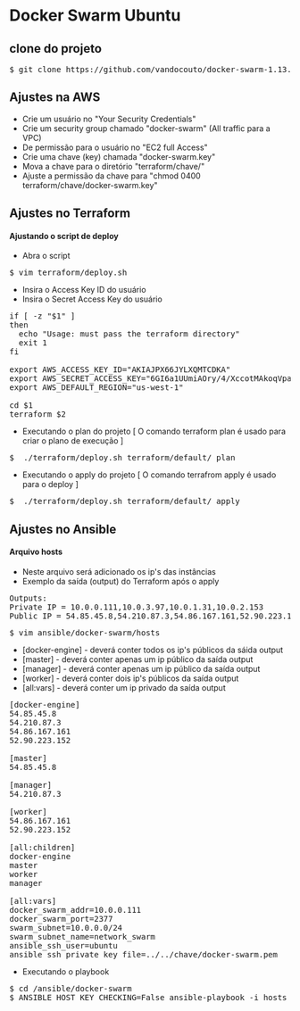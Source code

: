 # Docker Swarm Ubuntu

## clone do projeto

<pre>
$ git clone https://github.com/vandocouto/docker-swarm-1.13.git
</pre>

## Ajustes na AWS

- Crie um usuário no "Your Security Credentials"
- Crie um security group chamado "docker-swarm" (All traffic para a VPC)
- De permissão para o usuário no "EC2 full Access"
- Crie uma chave (key) chamada "docker-swarm.key"
- Mova a chave para o diretório "terraform/chave/"
- Ajuste a permissão da chave para "chmod 0400 terraform/chave/docker-swarm.key"

## Ajustes no Terraform

#### Ajustando o script de deploy

- Abra o script

<pre>
$ vim terraform/deploy.sh
</pre>

- Insira o Access Key ID do usuário
- Insira o Secret Access Key do usuário

<pre>
if [ -z "$1" ]
then
  echo "Usage: must pass the terraform directory"
  exit 1
fi

export AWS_ACCESS_KEY_ID="AKIAJPX66JYLXQMTCDKA"
export AWS_SECRET_ACCESS_KEY="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"
export AWS_DEFAULT_REGION="us-west-1"

cd $1
terraform $2
</pre>


- Executando o plan do projeto [ O comando terraform plan é usado para criar o plano de execução ]

<pre>
$  ./terraform/deploy.sh terraform/default/ plan
</pre>

- Executando o apply do projeto [ O comando terrafrom apply é usado para o deploy ]

<pre>
$  ./terraform/deploy.sh terraform/default/ apply
</pre>

## Ajustes no Ansible

#### Arquivo hosts
- Neste arquivo será adicionado os ip's das instâncias
- Exemplo da saída (output) do Terraform após o apply 

<pre>
Outputs:
Private IP = 10.0.0.111,10.0.3.97,10.0.1.31,10.0.2.153
Public IP = 54.85.45.8,54.210.87.3,54.86.167.161,52.90.223.152
</pre>

<pre>
$ vim ansible/docker-swarm/hosts
</pre>

- [docker-engine] 	- deverá conter todos os ip's públicos da sáida output
- [master] 		- deverá conter apenas um ip público da saída output
- [manager] 		- deverá conter apenas um ip público da saída output
- [worker] 		- deverá conter dois ip's públicos da saída output
- [all:vars] 		- deverá conter um ip privado da saída output

<pre>
[docker-engine]
54.85.45.8
54.210.87.3
54.86.167.161
52.90.223.152

[master]
54.85.45.8

[manager]
54.210.87.3

[worker]
54.86.167.161
52.90.223.152

[all:children]
docker-engine
master
worker
manager

[all:vars]
docker_swarm_addr=10.0.0.111
docker_swarm_port=2377
swarm_subnet=10.0.0.0/24
swarm_subnet_name=network_swarm
ansible_ssh_user=ubuntu
ansible_ssh_private_key_file=../../chave/docker-swarm.pem
</pre>

- Executando o playbook

<pre>
$ cd /ansible/docker-swarm
$ ANSIBLE_HOST_KEY_CHECKING=False ansible-playbook -i hosts ./tasks/main.yml 
</pre>

